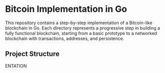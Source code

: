 # Bitcoin Implementation in Go

This repository contains a step-by-step implementation of a Bitcoin-like blockchain in Go. Each directory represents a progressive step in building a fully functional blockchain, starting from a basic prototype to a networked blockchain with transactions, addresses, and persistence.

## Project Structure
ENTATION